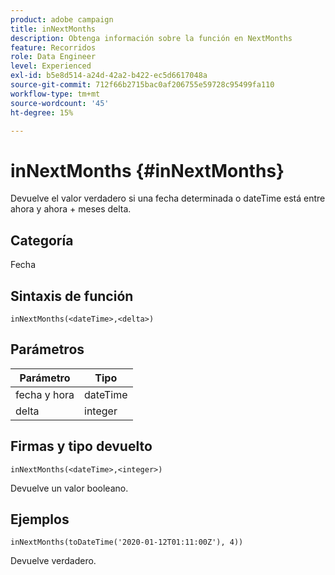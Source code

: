 ```yaml
---
product: adobe campaign
title: inNextMonths
description: Obtenga información sobre la función en NextMonths
feature: Recorridos
role: Data Engineer
level: Experienced
exl-id: b5e8d514-a24d-42a2-b422-ec5d6617048a
source-git-commit: 712f66b2715bac0af206755e59728c95499fa110
workflow-type: tm+mt
source-wordcount: '45'
ht-degree: 15%

---
```


# inNextMonths {#inNextMonths}

Devuelve el valor verdadero si una fecha determinada o dateTime está entre ahora y ahora + meses delta.

## Categoría

Fecha

## Sintaxis de función

`inNextMonths(<dateTime>,<delta>)`

## Parámetros

| Parámetro | Tipo |
|-----------|------------------|
| fecha y hora | dateTime |
| delta | integer |

## Firmas y tipo devuelto

`inNextMonths(<dateTime>,<integer>)`

Devuelve un valor booleano.

## Ejemplos

`inNextMonths(toDateTime('2020-01-12T01:11:00Z'), 4))`

Devuelve verdadero.
